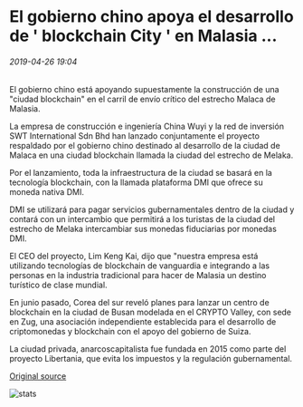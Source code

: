# El gobierno chino apoya el desarrollo de ' blockchain City ' en Malasia ...

###### 2019-04-26 19:04

El gobierno chino está apoyando supuestamente la construcción de una "ciudad blockchain" en el carril de envío crítico del estrecho Malaca de Malasia.

La empresa de construcción e ingeniería China Wuyi y la red de inversión SWT International Sdn Bhd han lanzado conjuntamente el proyecto respaldado por el gobierno chino destinado al desarrollo de la ciudad de Malaca en una ciudad blockchain llamada la ciudad del estrecho de Melaka.

Por el lanzamiento, toda la infraestructura de la ciudad se basará en la tecnología blockchain, con la llamada plataforma DMI que ofrece su moneda nativa DMI.

DMI se utilizará para pagar servicios gubernamentales dentro de la ciudad y contará con un intercambio que permitirá a los turistas de la ciudad del estrecho de Melaka intercambiar sus monedas fiduciarias por monedas DMI.

El CEO del proyecto, Lim Keng Kai, dijo que "nuestra empresa está utilizando tecnologías de blockchain de vanguardia e integrando a las personas en la industria tradicional para hacer de Malasia un destino turístico de clase mundial.

En junio pasado, Corea del sur reveló planes para lanzar un centro de blockchain en la ciudad de Busan modelada en el CRYPTO Valley, con sede en Zug, una asociación independiente establecida para el desarrollo de criptomonedas y blockchain con el apoyo del gobierno de Suiza.

La ciudad privada, anarcoscapitalista fue fundada en 2015 como parte del proyecto Libertania, que evita los impuestos y la regulación gubernamental.

[Original source](https://cointelegraph.com/news/chinese-government-supports-development-of-blockchain-city-in-malaysia)

![stats](https://c.statcounter.com/11760860/0/a89fa40b/1/ "stats")